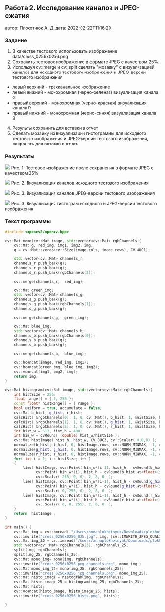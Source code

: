 ## Работа 2. Исследование каналов и JPEG-сжатия
автор: Плохотнюк А. Д.
дата: 2022-02-22T11:16:20

<!-- url: https://gitlab.com/2021-misis-spring/polevoy_d_v/-/tree/master/prj.labs/lab02 -->

### Задание
1. В качестве тестового использовать изображение data/cross_0256x0256.png
2. Сохранить тестовое изображение в формате JPEG с качеством 25%.
3. Используя cv::merge и cv::split сделать "мозаику" с визуализацией каналов для исходного тестового изображения и JPEG-версии тестового изображения
- левый верхний - трехканальное изображение
- левый нижний - монохромная (черно-зеленая) визуализация канала G
- правый верхний - монохромная (черно-красная) визуализация канала R
- правый нижний - монохромная (черно-синяя) визуализация канала B
4. Результы сохранить для вставки в отчет
5. Сделать мозаику из визуализации гистограммы для исходного тестового изображения и JPEG-версии тестового изображения, сохранить для вставки в отчет.

### Результаты

![](cross_0256x0256_025.jpg)
Рис. 1. Тестовое изображение после сохранения в формате JPEG с качеством 25%

![](cross_0256x0256_png_channels.png)
Рис. 2. Визуализация каналов исходного тестового изображения

![](cross_0256x0256_jpg_channels.png)
Рис. 3. Визуализация каналов JPEG-версии тестового изображения

![](cross_0256x0256_hists.png)
Рис. 3. Визуализация гистограм исходного и JPEG-версии тестового изображения

### Текст программы

```cpp
#include <opencv2/opencv.hpp>

cv::Mat mono(cv::Mat image, std::vector<cv::Mat> rgbChannels){
    cv::Mat g, red_img, img1, img2, img;
    g = cv::Mat::zeros(cv::Size(image.cols, image.rows), CV_8UC1);

    std::vector<cv::Mat> channels_r;
    channels_r.push_back(g);
    channels_r.push_back(g);
    channels_r.push_back(rgbChannels[2]);

    cv::merge(channels_r,  red_img);

    cv::Mat green_img;
    std::vector<cv::Mat> channels_g;
    channels_g.push_back(g);
    channels_g.push_back(rgbChannels[1]);
    channels_g.push_back(g);

    cv::merge(channels_g,  green_img);

    cv::Mat blue_img;
    std::vector<cv::Mat> channels_b;
    channels_b.push_back(rgbChannels[0]);
    channels_b.push_back(g);
    channels_b.push_back(g);

    cv::merge(channels_b,  blue_img);

    cv::hconcat(image, red_img, img1);
    cv::hconcat(green_img, blue_img, img2);
    cv::vconcat(img1, img2, img);
    return img;
}

cv::Mat histogram(cv::Mat image, std::vector<cv::Mat> rgbChannels){
    int histSize = 256;
    float range[] = { 0, 256 };
    const float* histRange[] = { range };
    bool uniform = true, accumulate = false;
    cv::Mat b_hist, g_hist, r_hist;
    calcHist( &rgbChannels[0], 1, 0, cv::Mat(), b_hist, 1, &histSize, histRange, uniform, accumulate );
    calcHist( &rgbChannels[1], 1, 0, cv::Mat(), g_hist, 1, &histSize, histRange, uniform, accumulate );
    calcHist( &rgbChannels[2], 1, 0, cv::Mat(), r_hist, 1, &histSize, histRange, uniform, accumulate );
    int hist_w = 512, hist_h = 400;
    int bin_w = cvRound( (double) hist_w/histSize );
    cv::Mat histImage( hist_h, hist_w, CV_8UC3, cv::Scalar( 0,0,0) );
    normalize(b_hist, b_hist, 0, histImage.rows, cv::NORM_MINMAX, -1, cv::Mat() );
    normalize(g_hist, g_hist, 0, histImage.rows, cv::NORM_MINMAX, -1, cv::Mat() );
    normalize(r_hist, r_hist, 0, histImage.rows, cv::NORM_MINMAX, -1, cv::Mat() );
    for( int i = 1; i < histSize; i++ )
    {
        line( histImage, cv::Point( bin_w*(i-1), hist_h - cvRound(b_hist.at<float>(i-1)) ),
              cv::Point( bin_w*(i), hist_h - cvRound(b_hist.at<float>(i)) ),
              cv::Scalar( 255, 0, 0), 2, 8, 0  );
        line( histImage, cv::Point( bin_w*(i-1), hist_h - cvRound(g_hist.at<float>(i-1)) ),
              cv::Point( bin_w*(i), hist_h - cvRound(g_hist.at<float>(i)) ),
              cv::Scalar( 0, 255, 0), 2, 8, 0  );
        line( histImage, cv::Point( bin_w*(i-1), hist_h - cvRound(r_hist.at<float>(i-1)) ),
              cv::Point( bin_w*(i), hist_h - cvRound(r_hist.at<float>(i)) ),
              cv::Scalar( 0, 0, 255), 2, 8, 0  );
    }
    return  histImage ;
}

int main() {
    cv::Mat img = cv::imread( "/Users/annaplokhotnyuk/Downloads/plokhotnyuk_a_d/data/cross_0256x0256.png");
    cv::imwrite("cross_0256x0256_025.jpg", img, {cv::IMWRITE_JPEG_QUALITY, 25});
    cv::Mat img_25 = cv::imread("/Users/annaplokhotnyuk/Downloads/plokhotnyuk_a_d/bin.dbg/cross_0256x0256_025.jpg");
    std::vector<cv::Mat> rgbChannels(3), rgbChannels_25;
    split(img, rgbChannels);
    split(img_25, rgbChannels_25);
    cv::Mat mono_img= mono(img, rgbChannels);
    cv::imwrite("cross_0256x0256_png_channels.png", mono_img);
    cv::Mat mono_img_25= mono(img_25, rgbChannels_25);
    cv::imwrite("cross_0256x0256_jpg_channels.png", mono_img_25);
    cv::Mat histo_image = histogram(img, rgbChannels);
    cv::Mat histo_image_25 = histogram(img_25, rgbChannels_25);
    cv::Mat hists;
    cv::vconcat(histo_image, histo_image_25, hists);
    cv::imwrite("cross_0256x0256_hists.png", hists);

}
```
